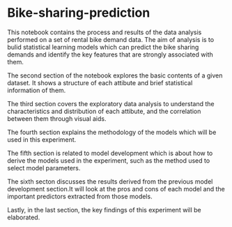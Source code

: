 # Bike-sharing-prediction

This notebook contains the process and results of the data analysis performed on a set of rental bike demand data. The aim of analysis is to bulid statistical learning models which can predict the bike sharing demands and identify the key features that are strongly associated with them.

The second section of the notebook explores the basic contents of a given dataset. It shows a structure of each attibute and brief statistical information of them.

The third section covers the exploratory data analysis to understand the characteristics and distribution of each attibute, and the correlation between them through visual aids.

The fourth section explains the methodology of the models which will be used in this experiment.

The fifth section is related to model development which is about how to derive the models used in the experiment, such as the method used to select model parameters.

The sixth secton discusses the results derived from the previous model development section.It will look at the pros and cons of each model and the important predictors extracted from those models.

Lastly, in the last section, the key findings of this experiment will be elaborated.
